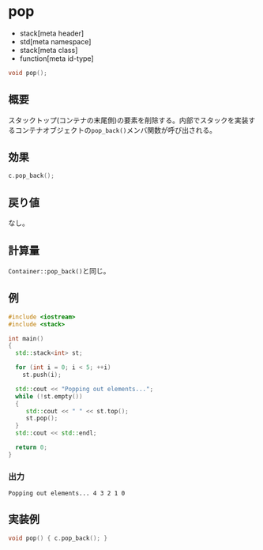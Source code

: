 # pop
* stack[meta header]
* std[meta namespace]
* stack[meta class]
* function[meta id-type]

```cpp
void pop();
```

## 概要
スタックトップ(コンテナの末尾側)の要素を削除する。内部でスタックを実装するコンテナオブジェクトの`pop_back()`メンバ関数が呼び出される。


## 効果
```cpp
c.pop_back();
```


## 戻り値
なし。


## 計算量
`Container::pop_back()`と同じ。


## 例
```cpp
#include <iostream>
#include <stack>

int main()
{
  std::stack<int> st;

  for (int i = 0; i < 5; ++i)
    st.push(i);

  std::cout << "Popping out elements...";
  while (!st.empty())
  {
     std::cout << " " << st.top();
     st.pop();
  }
  std::cout << std::endl;

  return 0;
}
```

### 出力
```
Popping out elements... 4 3 2 1 0 
```

## 実装例
```cpp
void pop() { c.pop_back(); }
```

